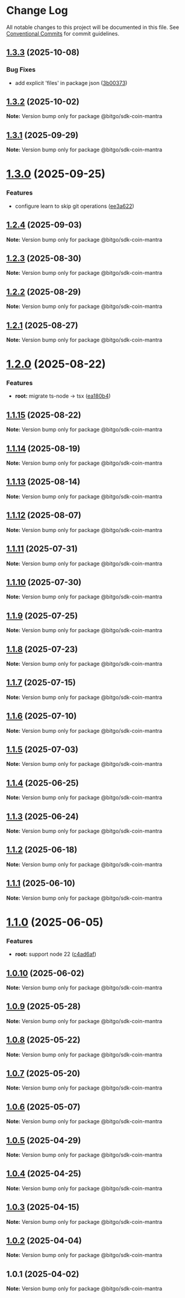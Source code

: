 # Change Log

All notable changes to this project will be documented in this file.
See [Conventional Commits](https://conventionalcommits.org) for commit guidelines.

## [1.3.3](https://github.com/BitGo/BitGoJS/compare/@bitgo/sdk-coin-mantra@1.3.2...@bitgo/sdk-coin-mantra@1.3.3) (2025-10-08)


### Bug Fixes

* add explicit 'files' in package json ([3b00373](https://github.com/BitGo/BitGoJS/commit/3b0037396f6ac16bb9380bd85bf37f2b133068f4))





## [1.3.2](https://github.com/BitGo/BitGoJS/compare/@bitgo/sdk-coin-mantra@1.3.1...@bitgo/sdk-coin-mantra@1.3.2) (2025-10-02)

**Note:** Version bump only for package @bitgo/sdk-coin-mantra

## [1.3.1](https://github.com/BitGo/BitGoJS/compare/@bitgo/sdk-coin-mantra@1.3.0...@bitgo/sdk-coin-mantra@1.3.1) (2025-09-29)

**Note:** Version bump only for package @bitgo/sdk-coin-mantra

# [1.3.0](https://github.com/BitGo/BitGoJS/compare/@bitgo/sdk-coin-mantra@1.2.4...@bitgo/sdk-coin-mantra@1.3.0) (2025-09-25)

### Features

- configure learn to skip git operations ([ee3a622](https://github.com/BitGo/BitGoJS/commit/ee3a6220496476aa7f4545b5f4a9a3bf97d9bdb9))

## [1.2.4](https://github.com/BitGo/BitGoJS/compare/@bitgo/sdk-coin-mantra@1.2.3...@bitgo/sdk-coin-mantra@1.2.4) (2025-09-03)

**Note:** Version bump only for package @bitgo/sdk-coin-mantra

## [1.2.3](https://github.com/BitGo/BitGoJS/compare/@bitgo/sdk-coin-mantra@1.2.2...@bitgo/sdk-coin-mantra@1.2.3) (2025-08-30)

**Note:** Version bump only for package @bitgo/sdk-coin-mantra

## [1.2.2](https://github.com/BitGo/BitGoJS/compare/@bitgo/sdk-coin-mantra@1.2.1...@bitgo/sdk-coin-mantra@1.2.2) (2025-08-29)

**Note:** Version bump only for package @bitgo/sdk-coin-mantra

## [1.2.1](https://github.com/BitGo/BitGoJS/compare/@bitgo/sdk-coin-mantra@1.2.0...@bitgo/sdk-coin-mantra@1.2.1) (2025-08-27)

**Note:** Version bump only for package @bitgo/sdk-coin-mantra

# [1.2.0](https://github.com/BitGo/BitGoJS/compare/@bitgo/sdk-coin-mantra@1.1.15...@bitgo/sdk-coin-mantra@1.2.0) (2025-08-22)

### Features

- **root:** migrate ts-node -> tsx ([ea180b4](https://github.com/BitGo/BitGoJS/commit/ea180b43001d8e956196bc07b32798e3a7031eeb))

## [1.1.15](https://github.com/BitGo/BitGoJS/compare/@bitgo/sdk-coin-mantra@1.1.14...@bitgo/sdk-coin-mantra@1.1.15) (2025-08-22)

**Note:** Version bump only for package @bitgo/sdk-coin-mantra

## [1.1.14](https://github.com/BitGo/BitGoJS/compare/@bitgo/sdk-coin-mantra@1.1.13...@bitgo/sdk-coin-mantra@1.1.14) (2025-08-19)

**Note:** Version bump only for package @bitgo/sdk-coin-mantra

## [1.1.13](https://github.com/BitGo/BitGoJS/compare/@bitgo/sdk-coin-mantra@1.1.12...@bitgo/sdk-coin-mantra@1.1.13) (2025-08-14)

**Note:** Version bump only for package @bitgo/sdk-coin-mantra

## [1.1.12](https://github.com/BitGo/BitGoJS/compare/@bitgo/sdk-coin-mantra@1.1.11...@bitgo/sdk-coin-mantra@1.1.12) (2025-08-07)

**Note:** Version bump only for package @bitgo/sdk-coin-mantra

## [1.1.11](https://github.com/BitGo/BitGoJS/compare/@bitgo/sdk-coin-mantra@1.1.10...@bitgo/sdk-coin-mantra@1.1.11) (2025-07-31)

**Note:** Version bump only for package @bitgo/sdk-coin-mantra

## [1.1.10](https://github.com/BitGo/BitGoJS/compare/@bitgo/sdk-coin-mantra@1.1.9...@bitgo/sdk-coin-mantra@1.1.10) (2025-07-30)

**Note:** Version bump only for package @bitgo/sdk-coin-mantra

## [1.1.9](https://github.com/BitGo/BitGoJS/compare/@bitgo/sdk-coin-mantra@1.1.7...@bitgo/sdk-coin-mantra@1.1.9) (2025-07-25)

**Note:** Version bump only for package @bitgo/sdk-coin-mantra

## [1.1.8](https://github.com/BitGo/BitGoJS/compare/@bitgo/sdk-coin-mantra@1.1.7...@bitgo/sdk-coin-mantra@1.1.8) (2025-07-23)

**Note:** Version bump only for package @bitgo/sdk-coin-mantra

## [1.1.7](https://github.com/BitGo/BitGoJS/compare/@bitgo/sdk-coin-mantra@1.1.6...@bitgo/sdk-coin-mantra@1.1.7) (2025-07-15)

**Note:** Version bump only for package @bitgo/sdk-coin-mantra

## [1.1.6](https://github.com/BitGo/BitGoJS/compare/@bitgo/sdk-coin-mantra@1.1.5...@bitgo/sdk-coin-mantra@1.1.6) (2025-07-10)

**Note:** Version bump only for package @bitgo/sdk-coin-mantra

## [1.1.5](https://github.com/BitGo/BitGoJS/compare/@bitgo/sdk-coin-mantra@1.1.4...@bitgo/sdk-coin-mantra@1.1.5) (2025-07-03)

**Note:** Version bump only for package @bitgo/sdk-coin-mantra

## [1.1.4](https://github.com/BitGo/BitGoJS/compare/@bitgo/sdk-coin-mantra@1.1.3...@bitgo/sdk-coin-mantra@1.1.4) (2025-06-25)

**Note:** Version bump only for package @bitgo/sdk-coin-mantra

## [1.1.3](https://github.com/BitGo/BitGoJS/compare/@bitgo/sdk-coin-mantra@1.1.2...@bitgo/sdk-coin-mantra@1.1.3) (2025-06-24)

**Note:** Version bump only for package @bitgo/sdk-coin-mantra

## [1.1.2](https://github.com/BitGo/BitGoJS/compare/@bitgo/sdk-coin-mantra@1.1.1...@bitgo/sdk-coin-mantra@1.1.2) (2025-06-18)

**Note:** Version bump only for package @bitgo/sdk-coin-mantra

## [1.1.1](https://github.com/BitGo/BitGoJS/compare/@bitgo/sdk-coin-mantra@1.1.0...@bitgo/sdk-coin-mantra@1.1.1) (2025-06-10)

**Note:** Version bump only for package @bitgo/sdk-coin-mantra

# [1.1.0](https://github.com/BitGo/BitGoJS/compare/@bitgo/sdk-coin-mantra@1.0.10...@bitgo/sdk-coin-mantra@1.1.0) (2025-06-05)

### Features

- **root:** support node 22 ([c4ad6af](https://github.com/BitGo/BitGoJS/commit/c4ad6af2e8896221417c303f0f6b84652b493216))

## [1.0.10](https://github.com/BitGo/BitGoJS/compare/@bitgo/sdk-coin-mantra@1.0.9...@bitgo/sdk-coin-mantra@1.0.10) (2025-06-02)

**Note:** Version bump only for package @bitgo/sdk-coin-mantra

## [1.0.9](https://github.com/BitGo/BitGoJS/compare/@bitgo/sdk-coin-mantra@1.0.8...@bitgo/sdk-coin-mantra@1.0.9) (2025-05-28)

**Note:** Version bump only for package @bitgo/sdk-coin-mantra

## [1.0.8](https://github.com/BitGo/BitGoJS/compare/@bitgo/sdk-coin-mantra@1.0.7...@bitgo/sdk-coin-mantra@1.0.8) (2025-05-22)

**Note:** Version bump only for package @bitgo/sdk-coin-mantra

## [1.0.7](https://github.com/BitGo/BitGoJS/compare/@bitgo/sdk-coin-mantra@1.0.6...@bitgo/sdk-coin-mantra@1.0.7) (2025-05-20)

**Note:** Version bump only for package @bitgo/sdk-coin-mantra

## [1.0.6](https://github.com/BitGo/BitGoJS/compare/@bitgo/sdk-coin-mantra@1.0.5...@bitgo/sdk-coin-mantra@1.0.6) (2025-05-07)

**Note:** Version bump only for package @bitgo/sdk-coin-mantra

## [1.0.5](https://github.com/BitGo/BitGoJS/compare/@bitgo/sdk-coin-mantra@1.0.4...@bitgo/sdk-coin-mantra@1.0.5) (2025-04-29)

**Note:** Version bump only for package @bitgo/sdk-coin-mantra

## [1.0.4](https://github.com/BitGo/BitGoJS/compare/@bitgo/sdk-coin-mantra@1.0.3...@bitgo/sdk-coin-mantra@1.0.4) (2025-04-25)

**Note:** Version bump only for package @bitgo/sdk-coin-mantra

## [1.0.3](https://github.com/BitGo/BitGoJS/compare/@bitgo/sdk-coin-mantra@1.0.2...@bitgo/sdk-coin-mantra@1.0.3) (2025-04-15)

**Note:** Version bump only for package @bitgo/sdk-coin-mantra

## [1.0.2](https://github.com/BitGo/BitGoJS/compare/@bitgo/sdk-coin-mantra@1.0.1...@bitgo/sdk-coin-mantra@1.0.2) (2025-04-04)

**Note:** Version bump only for package @bitgo/sdk-coin-mantra

## 1.0.1 (2025-04-02)

**Note:** Version bump only for package @bitgo/sdk-coin-mantra
